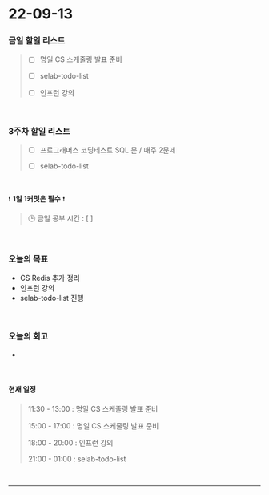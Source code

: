 # 22-09-13
 ### 금일 할일 리스트
> - [ ]  명일 CS 스케줄링 발표 준비
>
> - [ ]  selab-todo-list
>
> - [ ]  인프런 강의

<br/>

### 3주차 할일 리스트  

> - [ ]  프로그래머스 코딩테스트 SQL 문 / 매주 2문제  
>
> - [ ]  selab-todo-list

<br/>

❗ **1일 1커밋은 필수** ❗
> 🕒 금일 공부 시간 :  [  ]    
  
<br/>

### 오늘의 목표
- CS Redis 추가 정리
- 인프런 강의
- selab-todo-list 진행

<br>

### 오늘의 회고
- 

<br>

#### 현재 일정  
> 11:30 - 13:00 :  명일 CS 스케줄링 발표 준비
>
> 15:00 - 17:00 : 명일 CS 스케줄링 발표 준비
>
> 18:00 - 20:00 : 인프런 강의
>
> 21:00 - 01:00 : selab-todo-list

<br/>

------------  
